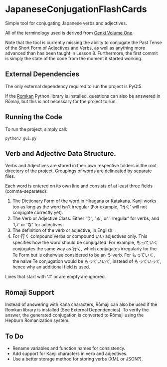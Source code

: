 # JapaneseConjugationFlashCards
Simple tool for conjugating Japanese verbs and adjectives.

All of the terminology used is derived from [Genki Volume One](http://genki.japantimes.co.jp/index_en).

Note that the tool is currently missing the ability to conjugate the Past Tense of the Short Form of Adjectives and Verbs, as well as anything more advanced than has been taught in Lesson 8. Furthermore, the first commit is simply the state of the code from the moment it started working.

## External Dependencies
The only external dependency required to run the project is PyQt5.

If the [Romkan](https://pypi.python.org/pypi/romkan) Python library is installed, questions can also be answered in Rōmaji, but this is not necessary for the project to run.

## Running the Code
To run the project, simply call:
```
python3 gui.py
```

## Verb and Adjective Data Structure.
Verbs and Adjectives are stored in their own respective folders in the root directory of the project. Groupings of words are delineated by separate files.

Each word is entered on its own line and consists of at least three fields (comma-separated):

1. The Dictionary Form of the word in Hiragana or Katakana. Kanji works too as long as the word isn't irregular (For example, '行く' will not conjugate correctly yet).
2. The Verb or Adjective Class. Either 'う', 'る', or 'irregular' for verbs, and 'い' or 'な' for adjectives.
3. The definition of the verb or adjective, in English.
4. For 行く compound verbs or compound いい adjectives only. This specifies how the word should be conjugated. For example, もっていく conjugates the same way as 行く, which conjugates irregularly for the Te Form but is otherwise considered to be an う verb. For もっていく, the naive Te conjugation would be もっていいて, instead of もっていって, hence why an additional field is used.

Lines that start with '#' or are empty are ignored.

## Rōmaji Support
Instead of answering with Kana characters, Rōmaji can also be used if the Romkan library is installed (See External Dependencies). To verify the answer, the generated conjugation is converted to Rōmaji using the Hepburn Romanization system.

## To Do
- Rename variables and function names for consistency.
- Add support for Kanji characters in verb and adjectives.
- Use a better storage method for storing verbs (XML or JSON?).
